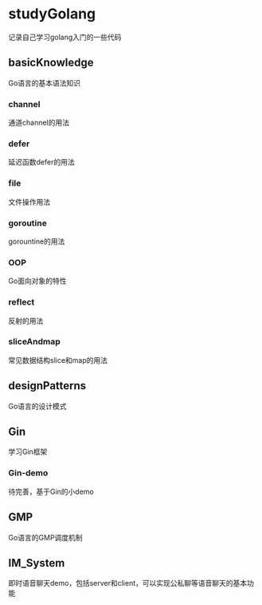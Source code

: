 # studyGolang
记录自己学习golang入门的一些代码

## basicKnowledge
Go语言的基本语法知识
### channel
通道channel的用法
### defer
延迟函数defer的用法
### file
文件操作用法
### goroutine
gorountine的用法
### OOP
Go面向对象的特性
### reflect
反射的用法
### sliceAndmap
常见数据结构slice和map的用法

## designPatterns
Go语言的设计模式

## Gin
学习Gin框架
### Gin-demo
待完善，基于Gin的小demo

## GMP
Go语言的GMP调度机制

## IM_System
即时语音聊天demo，包括server和client，可以实现公私聊等语音聊天的基本功能